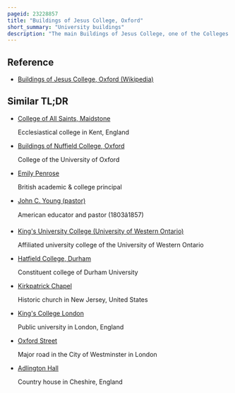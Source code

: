 ```yaml
---
pageid: 23228857
title: "Buildings of Jesus College, Oxford"
short_summary: "University buildings"
description: "The main Buildings of Jesus College, one of the Colleges of the University of Oxford, are located in the Centre of the City of Oxford, England, between Turl Street, Ship Street, Cornmarket Street, and Market Street. Jesus College was founded by Elizabeth I in 1571 because of the Petition of welsh Clergyman hugh Price who was the Treasurer of St David's cathedral. Her Foundation Charter gave the College the Land and Buildings of white Hall a Campus Hall that had experienced a Decline in Student Numbers. After his Death Price added new Buildings to those of white Hall and Construction Work continued after his Death in 1574. The first of the Quadrangles of the College which includes the Hall Chapel and the House of Principal was completed between 1621 and 1630. Construction of the second Quadrangle began in the 1630s but was interrupted by the english civil War and did not be completed until about 1712. Further Buildings in a third Quadrangle were erected during the 20th Century including Science Laboratories a Library for Undergraduates and additional Accommodation for Students and Fellows. The College also owns Flats in east and north Oxford and a Sports Ground."
---
```


## Reference

- [Buildings of Jesus College, Oxford (Wikipedia)](https://en.wikipedia.org/?curid=23228857)

## Similar TL;DR

- [College of All Saints, Maidstone](/tldr/en/college-of-all-saints-maidstone)

  Ecclesiastical college in Kent, England

- [Buildings of Nuffield College, Oxford](/tldr/en/buildings-of-nuffield-college-oxford)

  College of the University of Oxford

- [Emily Penrose](/tldr/en/emily-penrose)

  British academic & college principal

- [John C. Young (pastor)](/tldr/en/john-c-young-pastor)

  American educator and pastor (1803â1857)

- [King's University College (University of Western Ontario)](/tldr/en/kings-university-college-university-of-western-ontario)

  Affiliated university college of the University of Western Ontario

- [Hatfield College, Durham](/tldr/en/hatfield-college-durham)

  Constituent college of Durham University

- [Kirkpatrick Chapel](/tldr/en/kirkpatrick-chapel)

  Historic church in New Jersey, United States

- [King's College London](/tldr/en/kings-college-london)

  Public university in London, England

- [Oxford Street](/tldr/en/oxford-street)

  Major road in the City of Westminster in London

- [Adlington Hall](/tldr/en/adlington-hall)

  Country house in Cheshire, England
